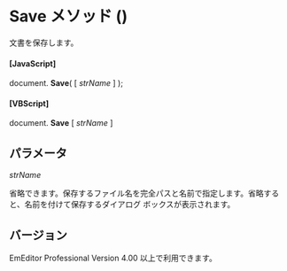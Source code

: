 # Save メソッド ()

文書を保存します。

#### \[JavaScript\]

document. **Save**( \[ _strName_ \] );

#### \[VBScript\]

document. **Save** \[ _strName_ \]

## パラメータ

_strName_

省略できます。保存するファイル名を完全パスと名前で指定します。省略すると、名前を付けて保存するダイアログ ボックスが表示されます。

## バージョン

EmEditor Professional Version 4.00 以上で利用できます。